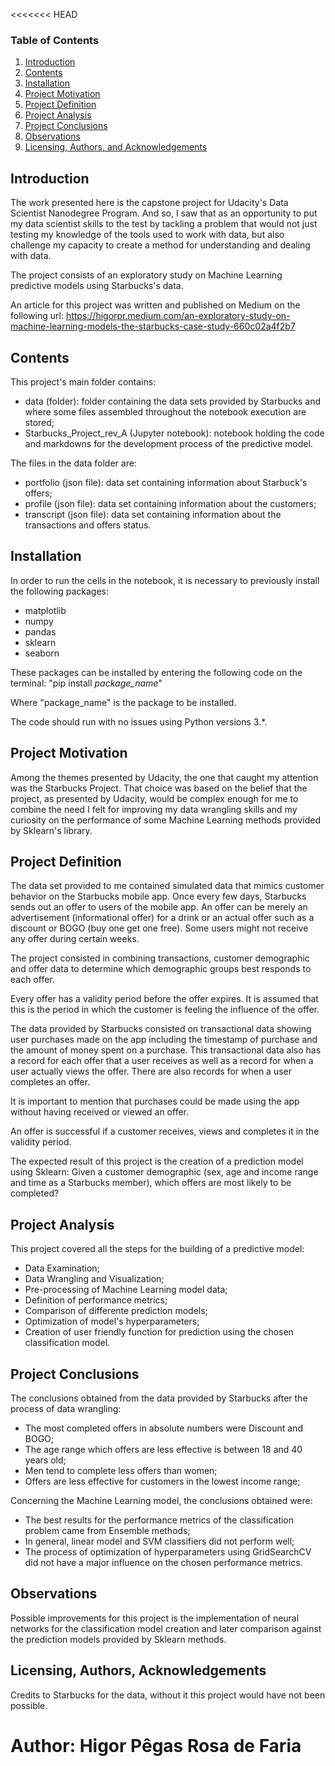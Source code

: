 <<<<<<< HEAD
### Table of Contents

1. [Introduction](#introduction)
1. [Contents](#contents)
2. [Installation](#installation)
3. [Project Motivation](#motivation)
4. [Project Definition](#definiton)
5. [Project Analysis](#analysis)
6. [Project Conclusions](#conclusions)
7. [Observations](#observations)
8. [Licensing, Authors, and Acknowledgements](#licensing)

## Introduction <a name="introduction"></a>

The work presented here is the capstone project for Udacity's Data Scientist Nanodegree Program. And so, I saw that
as an opportunity to put my data scientist skills to the test by tackling a problem that would not just testing my
knowledge of the tools used to work with data, but also challenge my capacity to create a method for understanding 
and dealing with data.

The project consists of an exploratory study on Machine Learning predictive models using Starbucks's data.

An article for this project was written and published on Medium on the following url:
https://higorpr.medium.com/an-exploratory-study-on-machine-learning-models-the-starbucks-case-study-660c02a4f2b7

## Contents <a name="contents"></a>

This project's main folder contains:
- data (folder): folder containing the data sets provided by Starbucks and where some files assembled throughout
the notebook execution are stored;
- Starbucks_Project_rev_A (Jupyter notebook): notebook holding the code and markdowns for the development process
of the predictive model.

The files in the data folder are:
- portfolio (json file): data set containing information about Starbuck's offers;
- profile (json file): data set containing information about the customers;
- transcript (json file): data set containing information about the transactions and offers status.

## Installation <a name="installation"></a>

In order to run the cells in the notebook, it is necessary to previously install the following packages:
- matplotlib
- numpy
- pandas
- sklearn
- seaborn

These packages can be installed by entering the following code on the terminal:
"pip install *package_name*" 

Where "package_name" is the package to be installed.

The code should run with no issues using Python versions 3.*.

## Project Motivation <a name="motivation"></a>

Among the themes presented by Udacity, the one that caught my attention was the Starbucks Project. That choice was
based on the belief that the project, as presented by Udacity, would be complex enough for me to combine the need
I felt for improving my data wrangling skills and my curiosity on the performance of some Machine Learning methods 
provided by Sklearn's library.

## Project Definition <a name="definition"></a>

The data set provided to me contained simulated data that mimics customer behavior on the Starbucks mobile app. 
Once every few days, Starbucks sends out an offer to users of the mobile app. An offer can be merely an advertisement
(informational offer) for a drink or an actual offer such as a discount or BOGO (buy one get one free). 
Some users might not receive any offer during certain weeks. 

The project consisted in combining transactions, customer demographic and offer data to determine which demographic 
groups best responds to each offer.

Every offer has a validity period before the offer expires. It is assumed that this is the period in which the 
customer is feeling the influence of the offer. 

The data provided by Starbucks consisted on transactional data showing user purchases made on the app including 
the timestamp of purchase and the amount of money spent on a purchase. This transactional data also has a record 
for each offer that a user receives as well as a record for when a user actually views the offer. There are also 
records for when a user completes an offer. 

It is important to mention that purchases could be made using the app without having received or viewed an offer.

An offer is successful if a customer receives, views and completes it in the validity period.

The expected result of this project is the creation of a prediction model using Sklearn: Given a customer demographic 
(sex, age and income range and time as a Starbucks member), which offers are most likely to be completed?

## Project Analysis <a name="analysis"></a>

This project covered all the steps for the building of a predictive model:
- Data Examination;
- Data Wrangling and Visualization;
- Pre-processing of Machine Learning model data;
- Definition of performance metrics;
- Comparison of differente prediction models;
- Optimization of model's hyperparameters;
- Creation of user friendly function for prediction using the chosen classification model.

## Project Conclusions <a name="conclusions"></a>

The conclusions obtained from the data provided by Starbucks after the process of data wrangling:
- The most completed offers in absolute numbers were Discount and BOGO;
- The age range which offers are less effective is between 18 and 40 years old;
- Men tend to complete less offers than women;
- Offers are less effective for customers in the lowest income range;

Concerning the Machine Learning model, the conclusions obtained were:
- The best results for the performance metrics of the classification problem came from Ensemble methods;
- In general, linear model and SVM classifiers did not perform well;
- The process of optimization of hyperparameters using GridSearchCV did not have a major influence on the chosen
performance metrics.

## Observations<a name="observations"></a>

Possible improvements for this project is the implementation of neural networks for the classification model creation 
and later comparison against the prediction models provided by Sklearn methods.

## Licensing, Authors, Acknowledgements<a name="licensing"></a>

Credits to Starbucks for the data, without it this project would have not been possible.

Author: Higor Pêgas Rosa de Faria
=======

